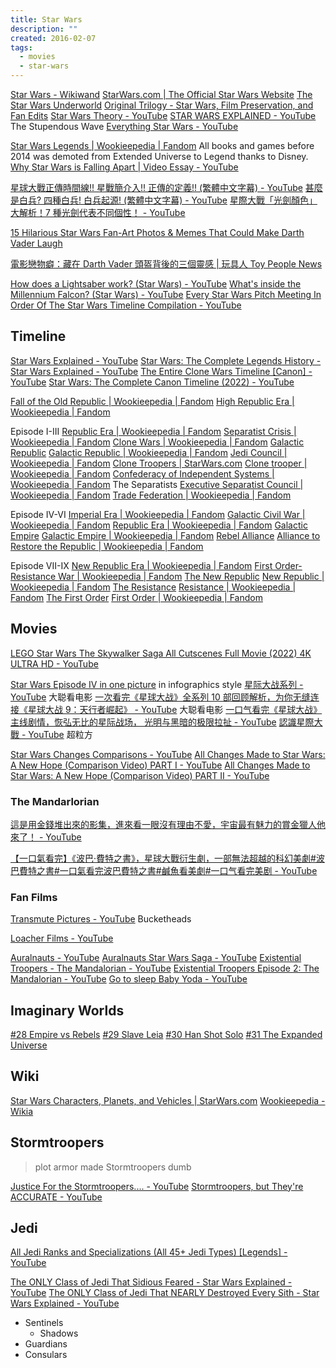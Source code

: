 ```yaml
---
title: Star Wars
description: ""
created: 2016-02-07
tags:
  - movies
  - star-wars
---
```


[Star Wars - Wikiwand](http://www.wikiwand.com/en/Star_Wars)
[StarWars.com | The Official Star Wars Website](http://www.starwars.com/)
[The Star Wars Underworld](http://www.starwarsunderworld.com/)
[Original Trilogy - Star Wars, Film Preservation, and Fan Edits](https://originaltrilogy.com/)
[Star Wars Theory - YouTube](https://www.youtube.com/channel/UC8CbFnDTYkiVweaz8y9wd_Q)
[STAR WARS EXPLAINED - YouTube](https://www.youtube.com/playlist?list=PLGtejOzdTfmx39oyTPlybqqns7PSJsaFO) The Stupendous Wave
[Everything Star Wars - YouTube](https://www.youtube.com/@StarWarsRebelsStar)

[Star Wars Legends | Wookieepedia | Fandom](https://starwars.fandom.com/wiki/Star_Wars_Legends)
All books and games before 2014 was demoted from Extended Universe to Legend thanks to Disney.
[Why Star Wars is Falling Apart | Video Essay - YouTube](https://www.youtube.com/watch?v=hZAfdW9pvP0)

[星球大戰正傳時間線!! 星戰簡介入!! 正傳的定義!! (繁體中文字幕) - YouTube](https://www.youtube.com/watch?v=W_H2OIVKj-s&t=1s)
[甚麼是白兵? 四種白兵! 白兵起源! (繁體中文字幕) - YouTube](https://www.youtube.com/watch?v=QGhVDeF9K04)
[星際大戰「光劍顏色」大解析！7 種光劍代表不同個性！ - YouTube](https://www.youtube.com/watch?v=zPUd6o3sW24)

[15 Hilarious Star Wars Fan-Art Photos & Memes That Could Make Darth Vader Laugh](https://screenrant.com/star-wars-funniest-fan-art-photos-memes/)

[電影戀物癖：藏在 Darth Vader 頭盔背後的三個靈感 | 玩具人 Toy People News](https://www.toy-people.com/?p=49365)

[How does a Lightsaber work? (Star Wars) - YouTube](https://www.youtube.com/watch?v=KduIzGhnb5c)
[What's inside the Millennium Falcon? (Star Wars) - YouTube](https://www.youtube.com/watch?v=O5-WI7XN6uo)
[Every Star Wars Pitch Meeting In Order Of The Star Wars Timeline Compilation - YouTube](https://www.youtube.com/watch?v=o_le0iRslrU)

## Timeline

[Star Wars Explained - YouTube](https://www.youtube.com/c/StarWarsExplained)
[Star Wars: The Complete Legends History - Star Wars Explained - YouTube](https://www.youtube.com/watch?v=E9QyKl6dgA4)
[The Entire Clone Wars Timeline [Canon] - YouTube](https://www.youtube.com/watch?v=peg3vTiWAj8)
[Star Wars: The Complete Canon Timeline (2022) - YouTube](https://www.youtube.com/watch?v=6t81ODdOBKc)

[Fall of the Old Republic | Wookieepedia | Fandom](https://starwars.fandom.com/wiki/Fall_of_the_Old_Republic)
[High Republic Era | Wookieepedia | Fandom](https://starwars.fandom.com/wiki/High_Republic_Era)

Episode I-III
[Republic Era | Wookieepedia | Fandom](https://starwars.fandom.com/wiki/Republic_Era)
[Separatist Crisis | Wookieepedia | Fandom](https://starwars.fandom.com/wiki/Separatist_Crisis)
[Clone Wars | Wookieepedia | Fandom](https://starwars.fandom.com/wiki/Clone_Wars)
[Galactic Republic](http://www.starwars.com/databank/galactic-republic)
[Galactic Republic | Wookieepedia | Fandom](https://starwars.fandom.com/wiki/Galactic_Republic)
[Jedi Council | Wookieepedia | Fandom](https://starwars.fandom.com/wiki/Jedi_Council)
[Clone Troopers | StarWars.com](http://www.starwars.com/databank/clone-troopers)
[Clone trooper | Wookieepedia | Fandom](https://starwars.fandom.com/wiki/Clone_trooper)
[Confederacy of Independent Systems | Wookieepedia | Fandom](https://starwars.fandom.com/wiki/Confederacy_of_Independent_Systems) The Separatists
[Executive Separatist Council | Wookieepedia | Fandom](https://starwars.fandom.com/wiki/Executive_Separatist_Council)
[Trade Federation | Wookieepedia | Fandom](https://starwars.fandom.com/wiki/Trade_Federation)

Episode IV-VI
[Imperial Era | Wookieepedia | Fandom](https://starwars.fandom.com/wiki/Imperial_Era)
[Galactic Civil War | Wookieepedia | Fandom](https://starwars.fandom.com/wiki/Galactic_Civil_War)
[Republic Era | Wookieepedia | Fandom](https://starwars.fandom.com/wiki/Republic_Era)
[Galactic Empire](http://www.starwars.com/databank/galactic-empire)
[Galactic Empire | Wookieepedia | Fandom](https://starwars.fandom.com/wiki/Galactic_Empire)
[Rebel Alliance](http://www.starwars.com/databank/rebel-alliance)
[Alliance to Restore the Republic | Wookieepedia | Fandom](https://starwars.fandom.com/wiki/Alliance_to_Restore_the_Republic)

Episode VII-IX
[New Republic Era | Wookieepedia | Fandom](https://starwars.fandom.com/wiki/New_Republic_Era)
[First Order-Resistance War | Wookieepedia | Fandom](https://starwars.fandom.com/wiki/First_Order-Resistance_War)
[The New Republic](http://www.starwars.com/databank/the-new-republic)
[New Republic | Wookieepedia | Fandom](https://starwars.fandom.com/wiki/New_Republic)
[The Resistance](http://www.starwars.com/databank/the-resistance)
[Resistance | Wookieepedia | Fandom](https://starwars.fandom.com/wiki/Resistance)
[The First Order](http://www.starwars.com/databank/the-first-order)
[First Order | Wookieepedia | Fandom](https://starwars.fandom.com/wiki/First_Order)

## Movies

[LEGO Star Wars The Skywalker Saga All Cutscenes Full Movie (2022) 4K ULTRA HD - YouTube](https://www.youtube.com/watch?v=xb_nXMkF18A)

[Star Wars Episode IV in one picture](http://swanh.net/) in infographics style
[星际大战系列 - YouTube](https://www.youtube.com/playlist?list=PLzQ6y52QTNAxSh9G57iDoW82F52Vu5jkG) 大聪看电影
[一次看完《星球大战》全系列 10 部回顾解析，为你无缝连接《星球大战 9：天行者崛起》 - YouTube](https://www.youtube.com/watch?v=__glibS28yM) 大聪看电影
[一口气看完《星球大战》主线剧情，恢弘无比的星际战场， 光明与黑暗的极限拉扯 - YouTube](https://www.youtube.com/watch?v=ahs4wceaZtQ)
[認識星際大戰 - YouTube](https://www.youtube.com/playlist?list=PLNsYSXaDLA89dP3cUfyy3FA8M0gdu8mBV) 超粒方

[Star Wars Changes Comparisons - YouTube](https://www.youtube.com/playlist?list=PLFDZ8z9dXRGx4Z21LS-meWQjIuniIq7aw)
[All Changes Made to Star Wars: A New Hope (Comparison Video) PART I - YouTube](https://www.youtube.com/watch?v=RNbzSH84mj0)
[All Changes Made to Star Wars: A New Hope (Comparison Video) PART II - YouTube](https://www.youtube.com/watch?v=uvbrVFP_f0w)

### The Mandarlorian

[這是用金錢堆出來的影集，進來看一眼沒有理由不愛，宇宙最有魅力的賞金獵人他來了！ - YouTube](https://www.youtube.com/watch?v=QJk_lqYy3aY)

[【一口氣看完】《波巴·費特之書》，星球大戰衍生劇，一部無法超越的科幻美劇#波巴費特之書#一口氣看完波巴費特之書#鹹魚看美劇#一口气看完美剧 - YouTube](https://www.youtube.com/watch?v=kPxyqo4aqwQ)

### Fan Films

[Transmute Pictures - YouTube](https://www.youtube.com/c/TransmutePictures/featured) Bucketheads

[Loacher Films - YouTube](https://www.youtube.com/c/loacherfilms)

[Auralnauts - YouTube](https://www.youtube.com/c/Auralnauts)
[Auralnauts Star Wars Saga - YouTube](https://www.youtube.com/playlist?list=PLINl9l0igYjzIipxsD4Y59_Jjxe4N3pZo)
[Existential Troopers - The Mandalorian - YouTube](https://www.youtube.com/watch?v=gKppwACQ-qk)
[Existential Troopers Episode 2: The Mandalorian - YouTube](https://www.youtube.com/watch?v=eoU_7Xg3Zzw)
[Go to sleep Baby Yoda - YouTube](https://www.youtube.com/watch?v=Bwzt1itvW6Q)

## Imaginary Worlds

[#28 Empire vs Rebels](http://www.imaginaryworldspodcast.org/empire-vs-rebels.html)
[#29 Slave Leia](http://www.imaginaryworldspodcast.org/slave-leia.html)
[#30 Han Shot Solo](http://www.imaginaryworldspodcast.org/han-shot-solo.html)
[#31 The Expanded Universe](http://www.imaginaryworldspodcast.org/the-expanded-universe.html)

## Wiki

[Star Wars Characters, Planets, and Vehicles | StarWars.com](http://www.starwars.com/databank)
[Wookieepedia - Wikia](http://starwars.fandom.com/wiki/Main_Page)

## Stormtroopers

> plot armor made Stormtroopers dumb

[Justice For the Stormtroopers.... - YouTube](https://www.youtube.com/watch?v=yCgGDFP8Tk4)
[Stormtroopers, but They're ACCURATE - YouTube](https://www.youtube.com/watch?v=P9bDzHP6_Pk)

## Jedi

[All Jedi Ranks and Specializations (All 45+ Jedi Types) [Legends] - YouTube](https://www.youtube.com/watch?v=rYVy1SAEfmQ)

[The ONLY Class of Jedi That Sidious Feared - Star Wars Explained - YouTube](https://www.youtube.com/watch?v=FsPcuR5EMCo)
[The ONLY Class of Jedi That NEARLY Destroyed Every Sith - Star Wars Explained - YouTube](https://www.youtube.com/watch?v=S9Bc8mcmlt0)

- Sentinels
  - Shadows
- Guardians
- Consulars
